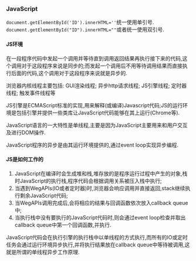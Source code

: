 ### JavaScript

`document.getElementById('ID').innerHTML=''`统一使用单引号.
`document.getElementById("ID").innerHTML=""`或者统一使用双引号.

#### JS环境

在一段程序代码中发起一个调用并等待直到调用返回结果再执行接下来的代码,这个调用对于这段程序来说是同步的;而发起一个调用后不用等待调用结果而直接执行后面的代码,这个调用对于这段程序来说就是异步的.

浏览器内核线程主要包括: GUI渲染线程; 异步http请求线程; JS引擎线程; 定时器线程; 触发事件线程等

JS引擎是ECMAScript标准的实现,用来解释(或编译)Javascript代码;JS的运行环境是包括引擎并提供一些类库让JavaScript代码能够在其上运行(Chrome等).

JavaScript语言的一大特性是单线程,主要是因为JavaScript主要用来和用户交互及进行DOM操作.

JavaScript程序的异步是由其运行环境提供的,通过event loop实现异步编程.

#### JS是如何工作的

1. JavaScript在编译时会生成堆和栈,堆存放的是程序运行过程中产生的对象,栈时JavaScript的执行栈,程序代码会根据调用关系被压入栈中执行;
2. 当遇到WegAPIs(IO或者定时器)时,浏览器会响应调用并直接返回,stack继续执行剩余JavaScript代码;
3. 当WegAPIs调用完成后,会将相应的结果与回调函数依次放入callback queue中;
4. 当执行栈中没有要执行的JavaScript代码时,则会通过event loop检查并取出callback queue中第一个回调函数,并执行.

JavaScript代码会在执行引擎的执行栈中以单线程的方式执行,而所有的IO或定时任务会通过运行环境异步执行,并将执行结果放在callback queue中等待被调用,这就是所谓的单线程异步工作原理.
